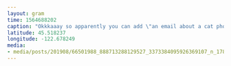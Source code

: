 ```yaml
---
layout: gram
time: 1564688202
caption: "Okkkaaay so apparently you can add \"an email about a cat photo from a random stranger\" to the list of things that have brought tears to my eyes. 😭😻😭"
latitude: 45.518237
longitude: -122.678249
media:
- media/posts/201908/66501988_888713288129527_3373384095926369107_n_17885214745382563.jpg
---
```


